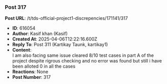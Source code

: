 ### Post 317
**Post URL**: /t/tds-official-project1-discrepencies/171141/317
- **ID**: 616054
- **Author**: Kasif khan (Kasif)
- **Created At**: 2025-04-06T12:22:16.600Z
- **Reply To**: Post 311 (Kartikay Taunk, kartikay1)
- **Content**:  
  I am also facing same issue cleared 8/10 test cases in part A of the project despite rigrous checking and no error was found  but still i have been alloted 0 in all the cases
- **Reactions**: None
- **Post Number**: 317

